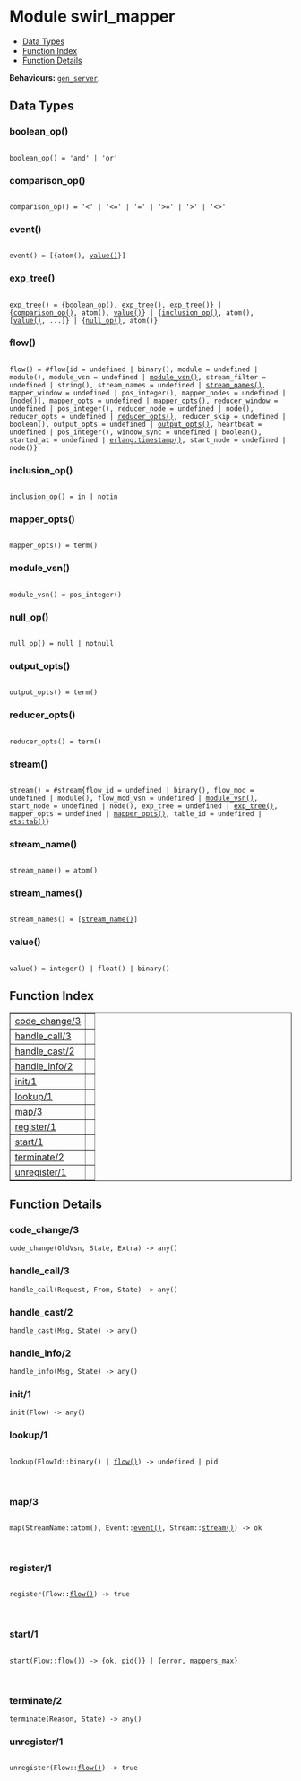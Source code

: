 

# Module swirl_mapper #
* [Data Types](#types)
* [Function Index](#index)
* [Function Details](#functions)

__Behaviours:__ [`gen_server`](gen_server.md).

<a name="types"></a>

## Data Types ##




### <a name="type-boolean_op">boolean_op()</a> ###



<pre><code>
boolean_op() = 'and' | 'or'
</code></pre>





### <a name="type-comparison_op">comparison_op()</a> ###



<pre><code>
comparison_op() = '&lt;' | '&lt;=' | '=' | '&gt;=' | '&gt;' | '&lt;&gt;'
</code></pre>





### <a name="type-event">event()</a> ###



<pre><code>
event() = [{atom(), <a href="#type-value">value()</a>}]
</code></pre>





### <a name="type-exp_tree">exp_tree()</a> ###



<pre><code>
exp_tree() = {<a href="#type-boolean_op">boolean_op()</a>, <a href="#type-exp_tree">exp_tree()</a>, <a href="#type-exp_tree">exp_tree()</a>} | {<a href="#type-comparison_op">comparison_op()</a>, atom(), <a href="#type-value">value()</a>} | {<a href="#type-inclusion_op">inclusion_op()</a>, atom(), [<a href="#type-value">value()</a>, ...]} | {<a href="#type-null_op">null_op()</a>, atom()}
</code></pre>





### <a name="type-flow">flow()</a> ###



<pre><code>
flow() = #flow{id = undefined | binary(), module = undefined | module(), module_vsn = undefined | <a href="#type-module_vsn">module_vsn()</a>, stream_filter = undefined | string(), stream_names = undefined | <a href="#type-stream_names">stream_names()</a>, mapper_window = undefined | pos_integer(), mapper_nodes = undefined | [node()], mapper_opts = undefined | <a href="#type-mapper_opts">mapper_opts()</a>, reducer_window = undefined | pos_integer(), reducer_node = undefined | node(), reducer_opts = undefined | <a href="#type-reducer_opts">reducer_opts()</a>, reducer_skip = undefined | boolean(), output_opts = undefined | <a href="#type-output_opts">output_opts()</a>, heartbeat = undefined | pos_integer(), window_sync = undefined | boolean(), started_at = undefined | <a href="erlang.md#type-timestamp">erlang:timestamp()</a>, start_node = undefined | node()}
</code></pre>





### <a name="type-inclusion_op">inclusion_op()</a> ###



<pre><code>
inclusion_op() = in | notin
</code></pre>





### <a name="type-mapper_opts">mapper_opts()</a> ###



<pre><code>
mapper_opts() = term()
</code></pre>





### <a name="type-module_vsn">module_vsn()</a> ###



<pre><code>
module_vsn() = pos_integer()
</code></pre>





### <a name="type-null_op">null_op()</a> ###



<pre><code>
null_op() = null | notnull
</code></pre>





### <a name="type-output_opts">output_opts()</a> ###



<pre><code>
output_opts() = term()
</code></pre>





### <a name="type-reducer_opts">reducer_opts()</a> ###



<pre><code>
reducer_opts() = term()
</code></pre>





### <a name="type-stream">stream()</a> ###



<pre><code>
stream() = #stream{flow_id = undefined | binary(), flow_mod = undefined | module(), flow_mod_vsn = undefined | <a href="#type-module_vsn">module_vsn()</a>, start_node = undefined | node(), exp_tree = undefined | <a href="#type-exp_tree">exp_tree()</a>, mapper_opts = undefined | <a href="#type-mapper_opts">mapper_opts()</a>, table_id = undefined | <a href="ets.md#type-tab">ets:tab()</a>}
</code></pre>





### <a name="type-stream_name">stream_name()</a> ###



<pre><code>
stream_name() = atom()
</code></pre>





### <a name="type-stream_names">stream_names()</a> ###



<pre><code>
stream_names() = [<a href="#type-stream_name">stream_name()</a>]
</code></pre>





### <a name="type-value">value()</a> ###



<pre><code>
value() = integer() | float() | binary()
</code></pre>


<a name="index"></a>

## Function Index ##


<table width="100%" border="1" cellspacing="0" cellpadding="2" summary="function index"><tr><td valign="top"><a href="#code_change-3">code_change/3</a></td><td></td></tr><tr><td valign="top"><a href="#handle_call-3">handle_call/3</a></td><td></td></tr><tr><td valign="top"><a href="#handle_cast-2">handle_cast/2</a></td><td></td></tr><tr><td valign="top"><a href="#handle_info-2">handle_info/2</a></td><td></td></tr><tr><td valign="top"><a href="#init-1">init/1</a></td><td></td></tr><tr><td valign="top"><a href="#lookup-1">lookup/1</a></td><td></td></tr><tr><td valign="top"><a href="#map-3">map/3</a></td><td></td></tr><tr><td valign="top"><a href="#register-1">register/1</a></td><td></td></tr><tr><td valign="top"><a href="#start-1">start/1</a></td><td></td></tr><tr><td valign="top"><a href="#terminate-2">terminate/2</a></td><td></td></tr><tr><td valign="top"><a href="#unregister-1">unregister/1</a></td><td></td></tr></table>


<a name="functions"></a>

## Function Details ##

<a name="code_change-3"></a>

### code_change/3 ###

`code_change(OldVsn, State, Extra) -> any()`


<a name="handle_call-3"></a>

### handle_call/3 ###

`handle_call(Request, From, State) -> any()`


<a name="handle_cast-2"></a>

### handle_cast/2 ###

`handle_cast(Msg, State) -> any()`


<a name="handle_info-2"></a>

### handle_info/2 ###

`handle_info(Msg, State) -> any()`


<a name="init-1"></a>

### init/1 ###

`init(Flow) -> any()`


<a name="lookup-1"></a>

### lookup/1 ###


<pre><code>
lookup(FlowId::binary() | <a href="#type-flow">flow()</a>) -&gt; undefined | pid
</code></pre>
<br />


<a name="map-3"></a>

### map/3 ###


<pre><code>
map(StreamName::atom(), Event::<a href="#type-event">event()</a>, Stream::<a href="#type-stream">stream()</a>) -&gt; ok
</code></pre>
<br />


<a name="register-1"></a>

### register/1 ###


<pre><code>
register(Flow::<a href="#type-flow">flow()</a>) -&gt; true
</code></pre>
<br />


<a name="start-1"></a>

### start/1 ###


<pre><code>
start(Flow::<a href="#type-flow">flow()</a>) -&gt; {ok, pid()} | {error, mappers_max}
</code></pre>
<br />


<a name="terminate-2"></a>

### terminate/2 ###

`terminate(Reason, State) -> any()`


<a name="unregister-1"></a>

### unregister/1 ###


<pre><code>
unregister(Flow::<a href="#type-flow">flow()</a>) -&gt; true
</code></pre>
<br />


